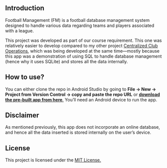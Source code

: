 ## Introduction  
Football Management (FM) is a football database management system designed to handle various data regarding teams and players associated with a league.  

This project was developed as part of our course requirement. This one was relatively easier to develop compared to my other project [Centralized Club Operations](https://github.com/wolverton120/centralized-club-operations), which was being developed at the same time—mostly because this app was a demonstration of using SQL to handle database management (hence why it uses SQLite) and stores all the data internally.  

## How to use?  
You can either clone the repo in Android Studio by going to **File → New → Project from Version Control → copy and paste the repo URL** or [**download the pre-built app from here**.](https://github.com/wolverton120/football-management/releases/tag/10-2-25) You’ll need an Android device to run the app.  

## Disclaimer  
As mentioned previously, this app does not incorporate an online database, and hence all the data inserted is stored internally on the user’s device.  

## License  
This project is licensed under the [MIT License.](https://github.com/wolverton120/football-management/blob/master/LICENSE)
